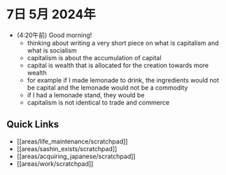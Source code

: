# 7日 5月 2024年
- (4:20午前) Good morning!
  - thinking about writing a very short piece on what is capitalism and what is socialism
  - capitalism is about the accumulation of capital
  - capital is wealth that is allocated for the creation towards more wealth
  - for example if I made lemonade to drink, the ingredients would not be capital and the lemonade would not be a commodity
  - if I had a lemonade stand, they would be
  - capitalism is not identical to trade and commerce
 



## Quick Links
- [[areas/life_maintenance/scratchpad]]
- [[areas/sashin_exists/scratchpad]]
- [[areas/acquiring_japanese/scratchpad]]
- [[areas/work/scratchpad]]
